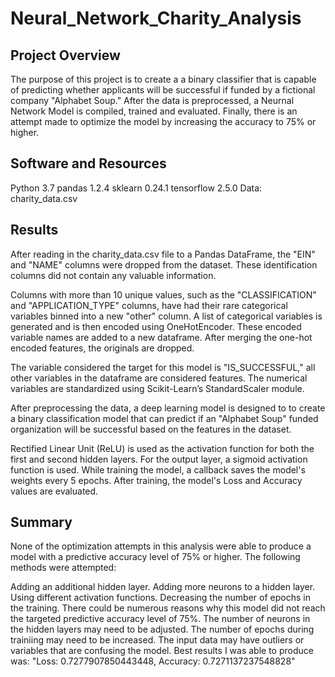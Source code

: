 # Neural_Network_Charity_Analysis
## Project Overview
The purpose of this project is to create a a binary classifier that is capable of predicting whether applicants will be successful if funded by a fictional company "Alphabet Soup." After the data is preprocessed, a Neurnal Network Model is compiled, trained and evaluated. Finally, there is an attempt made to optimize the model by increasing the accuracy to 75% or higher.

## Software and Resources
  Python 3.7
  pandas 1.2.4
  sklearn 0.24.1
  tensorflow 2.5.0
  Data: charity_data.csv

## Results
After reading in the charity_data.csv file to a Pandas DataFrame, the "EIN" and "NAME" columns were dropped from the dataset. These identification columns did not contain any valuable information.

Columns with more than 10 unique values, such as the "CLASSIFICATION" and "APPLICATION_TYPE" columns, have had their rare categorical variables binned into a new "other" column. A list of categorical variables is generated and is then encoded using OneHotEncoder. These encoded variable names are added to a new dataframe. After merging the one-hot encoded features, the originals are dropped.

The variable considered the target for this model is "IS_SUCCESSFUL," all other variables in the dataframe are considered features. The numerical variables are standardized using Scikit-Learn’s StandardScaler module.

After preprocessing the data, a deep learning model is designed to to create a binary classification model that can predict if an "Alphabet Soup" funded organization will be successful based on the features in the dataset.

Rectified Linear Unit (ReLU) is used as the activation function for both the first and second hidden layers. For the output layer, a sigmoid activation function is used. While training the model, a callback saves the model's weights every 5 epochs. After training, the model's Loss and Accuracy values are evaluated. 

## Summary
None of the optimization attempts in this analysis were able to produce a model with a predictive accuracy level of 75% or higher. The following methods were attempted:

Adding an additional hidden layer.
Adding more neurons to a hidden layer.
Using different activation functions.
Decreasing the number of epochs in the training.
There could be numerous reasons why this model did not reach the targeted predictive accuracy level of 75%. The number of neurons in the hidden layers may need to be adjusted. The number of epochs during trainiing may need to be increased. The input data may have outliers or variables that are confusing the model.
Best results I was able to produce was: "Loss: 0.7277907850443448, Accuracy: 0.7271137237548828"
